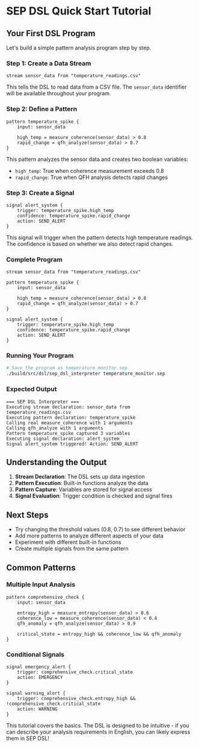 # SEP DSL Quick Start Tutorial

## Your First DSL Program

Let's build a simple pattern analysis program step by step.

### Step 1: Create a Data Stream

```sep
stream sensor_data from "temperature_readings.csv"
```

This tells the DSL to read data from a CSV file. The `sensor_data` identifier will be available throughout your program.

### Step 2: Define a Pattern

```sep
pattern temperature_spike {
    input: sensor_data
    
    high_temp = measure_coherence(sensor_data) > 0.8
    rapid_change = qfh_analyze(sensor_data) > 0.7
}
```

This pattern analyzes the sensor data and creates two boolean variables:
- `high_temp`: True when coherence measurement exceeds 0.8
- `rapid_change`: True when QFH analysis detects rapid changes

### Step 3: Create a Signal

```sep
signal alert_system {
    trigger: temperature_spike.high_temp
    confidence: temperature_spike.rapid_change
    action: SEND_ALERT
}
```

This signal will trigger when the pattern detects high temperature readings. The confidence is based on whether we also detect rapid changes.

### Complete Program

```sep
stream sensor_data from "temperature_readings.csv"

pattern temperature_spike {
    input: sensor_data
    
    high_temp = measure_coherence(sensor_data) > 0.8
    rapid_change = qfh_analyze(sensor_data) > 0.7
}

signal alert_system {
    trigger: temperature_spike.high_temp
    confidence: temperature_spike.rapid_change  
    action: SEND_ALERT
}
```

### Running Your Program

```bash
# Save the program as temperature_monitor.sep
./build/src/dsl/sep_dsl_interpreter temperature_monitor.sep
```

### Expected Output

```
=== SEP DSL Interpreter ===
Executing stream declaration: sensor_data from temperature_readings.csv
Executing pattern declaration: temperature_spike
Calling real measure_coherence with 1 arguments
Calling qfh_analyze with 1 arguments
Pattern temperature_spike captured 3 variables
Executing signal declaration: alert_system
Signal alert_system triggered! Action: SEND_ALERT
```

## Understanding the Output

1. **Stream Declaration**: The DSL sets up data ingestion
2. **Pattern Execution**: Built-in functions analyze the data
3. **Pattern Capture**: Variables are stored for signal access
4. **Signal Evaluation**: Trigger condition is checked and signal fires

## Next Steps

- Try changing the threshold values (0.8, 0.7) to see different behavior
- Add more patterns to analyze different aspects of your data
- Experiment with different built-in functions
- Create multiple signals from the same pattern

## Common Patterns

### Multiple Input Analysis
```sep
pattern comprehensive_check {
    input: sensor_data
    
    entropy_high = measure_entropy(sensor_data) > 0.6
    coherence_low = measure_coherence(sensor_data) < 0.4
    qfh_anomaly = qfh_analyze(sensor_data) > 0.9
    
    critical_state = entropy_high && coherence_low && qfh_anomaly
}
```

### Conditional Signals
```sep
signal emergency_alert {
    trigger: comprehensive_check.critical_state
    action: EMERGENCY
}

signal warning_alert {
    trigger: comprehensive_check.entropy_high && !comprehensive_check.critical_state
    action: WARNING
}
```

This tutorial covers the basics. The DSL is designed to be intuitive - if you can describe your analysis requirements in English, you can likely express them in SEP DSL!